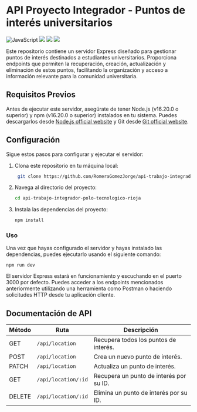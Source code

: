 #  API Proyecto Integrador - Puntos de interés universitarios

<p> 
<img src="https://img.shields.io/badge/JavaScript-323330?style=for-the-badge&logo=javascript&logoColor=F7DF1E" alt="JavaScript" style="max-width: 100%;"/>  

<img src="https://img.shields.io/badge/Node.js-323330?style=for-the-badge&logo=node.js&logoColor=43853D"  style="max-width: 100%;"/>

<img src="https://img.shields.io/badge/Express.js-323330?style=for-the-badge&logo=express&logoColor=404D5"  style="max-width: 100%;"/>
<img src="https://img.shields.io/badge/MongoDB-323330?style=for-the-badge&logo=mongodb&logoColor=4EA94B"  style="max-width: 100%;">

</p>
Este repositorio contiene un servidor Express diseñado para gestionar puntos de interés destinados a estudiantes universitarios. Proporciona endpoints que permiten la recuperación, creación, actualización y eliminación de estos puntos, facilitando la organización y acceso a información relevante para la comunidad universitaria.


## Requisitos Previos
Antes de ejecutar este servidor, asegúrate de tener Node.js (v16.20.0 o superior) y npm (v16.20.0    o superior) instalados en tu sistema. Puedes descargarlos desde [Node.js official website](https://nodejs.org/) y Git desde [Git official website](https://git-scm.com/).

## Configuración

Sigue estos pasos para configurar y ejecutar el servidor:

1. Clona este repositorio en tu máquina local:

   ```bash
    git clone https://github.com/RomeraGomezJorge/api-trabajo-integrador-polo-tecnologico-rioja.git
   ```
2. Navega al directorio del proyecto:

    ```bash
    cd api-trabajo-integrador-polo-tecnologico-rioja
    ```
3. Instala las dependencias del proyecto:

    ```bash
    npm install
    ```
### Uso

Una vez que hayas configurado el servidor y hayas instalado las dependencias, puedes ejecutarlo usando el siguiente comando:

    npm run dev

El servidor Express estará en funcionamiento y escuchando en el puerto 3000 por defecto. Puedes acceder a los endpoints mencionados anteriormente utilizando una herramienta como Postman o haciendo solicitudes HTTP desde tu aplicación cliente.

## Documentación de API

| Método | Ruta             | Descripción                                          |
|--------|------------------|------------------------------------------------------|
| GET    | `/api/location`  | Recupera todos los puntos de interés.                |
| POST   | `/api/location`  | Crea un nuevo punto de interés.                      |
| PATCH  | `/api/location`  | Actualiza un punto de interés.                       |
| GET    | `/api/location/:id` | Recupera un punto de interés por su ID.             |
| DELETE | `/api/location/:id` | Elimina un punto de interés por su ID.              |

